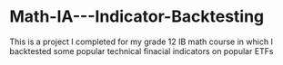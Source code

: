 # Math-IA---Indicator-Backtesting
This is a project I completed for my grade 12 IB math course in which I backtested some popular technical finacial indicators on popular ETFs

